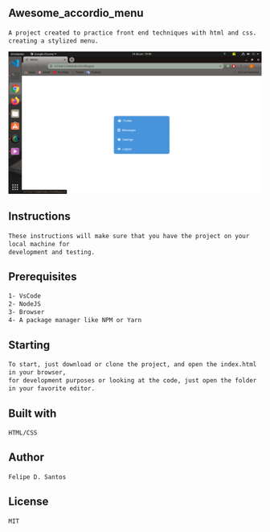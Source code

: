 ## Awesome_accordio_menu
    A project created to practice front end techniques with html and css. creating a stylized menu.
    
<img src="https://github.com/lycan-nt/-Laboratory_of_javascript-experiences/blob/master/Awesome_accordio_menu/Accordio.png">
    
## Instructions
    These instructions will make sure that you have the project on your local machine for
    development and testing.
    
## Prerequisites    
    1- VsCode 
    2- NodeJS
    3- Browser
    4- A package manager like NPM or Yarn
    
## Starting
    To start, just download or clone the project, and open the index.html in your browser, 
    for development purposes or looking at the code, just open the folder in your favorite editor.
    
## Built with
    HTML/CSS
        
## Author
    Felipe D. Santos
    
## License
    MIT

